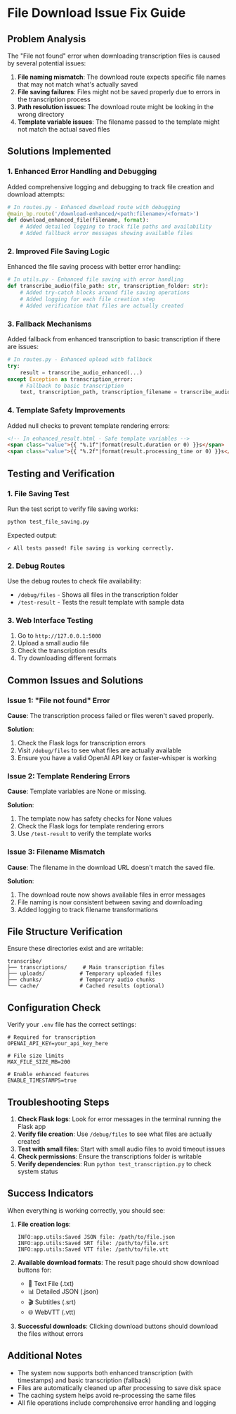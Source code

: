 # File Download Issue Fix Guide

## Problem Analysis

The "File not found" error when downloading transcription files is caused by several potential issues:

1. **File naming mismatch**: The download route expects specific file names that may not match what's actually saved
2. **File saving failures**: Files might not be saved properly due to errors in the transcription process
3. **Path resolution issues**: The download route might be looking in the wrong directory
4. **Template variable issues**: The filename passed to the template might not match the actual saved files

## Solutions Implemented

### 1. Enhanced Error Handling and Debugging

Added comprehensive logging and debugging to track file creation and download attempts:

```python
# In routes.py - Enhanced download route with debugging
@main_bp.route('/download-enhanced/<path:filename>/<format>')
def download_enhanced_file(filename, format):
    # Added detailed logging to track file paths and availability
    # Added fallback error messages showing available files
```

### 2. Improved File Saving Logic

Enhanced the file saving process with better error handling:

```python
# In utils.py - Enhanced file saving with error handling
def transcribe_audio(file_path: str, transcription_folder: str):
    # Added try-catch blocks around file saving operations
    # Added logging for each file creation step
    # Added verification that files are actually created
```

### 3. Fallback Mechanisms

Added fallback from enhanced transcription to basic transcription if there are issues:

```python
# In routes.py - Enhanced upload with fallback
try:
    result = transcribe_audio_enhanced(...)
except Exception as transcription_error:
    # Fallback to basic transcription
    text, transcription_path, transcription_filename = transcribe_audio(...)
```

### 4. Template Safety Improvements

Added null checks to prevent template rendering errors:

```html
<!-- In enhanced_result.html - Safe template variables -->
<span class="value">{{ "%.1f"|format(result.duration or 0) }}s</span>
<span class="value">{{ "%.2f"|format(result.processing_time or 0) }}s</span>
```

## Testing and Verification

### 1. File Saving Test

Run the test script to verify file saving works:

```bash
python test_file_saving.py
```

Expected output:
```
✓ All tests passed! File saving is working correctly.
```

### 2. Debug Routes

Use the debug routes to check file availability:

- `/debug/files` - Shows all files in the transcription folder
- `/test-result` - Tests the result template with sample data

### 3. Web Interface Testing

1. Go to `http://127.0.0.1:5000`
2. Upload a small audio file
3. Check the transcription results
4. Try downloading different formats

## Common Issues and Solutions

### Issue 1: "File not found" Error

**Cause**: The transcription process failed or files weren't saved properly.

**Solution**:
1. Check the Flask logs for transcription errors
2. Visit `/debug/files` to see what files are actually available
3. Ensure you have a valid OpenAI API key or faster-whisper is working

### Issue 2: Template Rendering Errors

**Cause**: Template variables are None or missing.

**Solution**:
1. The template now has safety checks for None values
2. Check the Flask logs for template rendering errors
3. Use `/test-result` to verify the template works

### Issue 3: Filename Mismatch

**Cause**: The filename in the download URL doesn't match the saved file.

**Solution**:
1. The download route now shows available files in error messages
2. File naming is now consistent between saving and downloading
3. Added logging to track filename transformations

## File Structure Verification

Ensure these directories exist and are writable:

```
transcribe/
├── transcriptions/     # Main transcription files
├── uploads/           # Temporary uploaded files
├── chunks/            # Temporary audio chunks
└── cache/             # Cached results (optional)
```

## Configuration Check

Verify your `.env` file has the correct settings:

```env
# Required for transcription
OPENAI_API_KEY=your_api_key_here

# File size limits
MAX_FILE_SIZE_MB=200

# Enable enhanced features
ENABLE_TIMESTAMPS=true
```

## Troubleshooting Steps

1. **Check Flask logs**: Look for error messages in the terminal running the Flask app
2. **Verify file creation**: Use `/debug/files` to see what files are actually created
3. **Test with small files**: Start with small audio files to avoid timeout issues
4. **Check permissions**: Ensure the transcriptions folder is writable
5. **Verify dependencies**: Run `python test_transcription.py` to check system status

## Success Indicators

When everything is working correctly, you should see:

1. **File creation logs**: 
   ```
   INFO:app.utils:Saved JSON file: /path/to/file.json
   INFO:app.utils:Saved SRT file: /path/to/file.srt
   INFO:app.utils:Saved VTT file: /path/to/file.vtt
   ```

2. **Available download formats**: The result page should show download buttons for:
   - 📄 Text File (.txt)
   - 📊 Detailed JSON (.json) 
   - 🎬 Subtitles (.srt)
   - 🌐 WebVTT (.vtt)

3. **Successful downloads**: Clicking download buttons should download the files without errors

## Additional Notes

- The system now supports both enhanced transcription (with timestamps) and basic transcription (fallback)
- Files are automatically cleaned up after processing to save disk space
- The caching system helps avoid re-processing the same files
- All file operations include comprehensive error handling and logging
